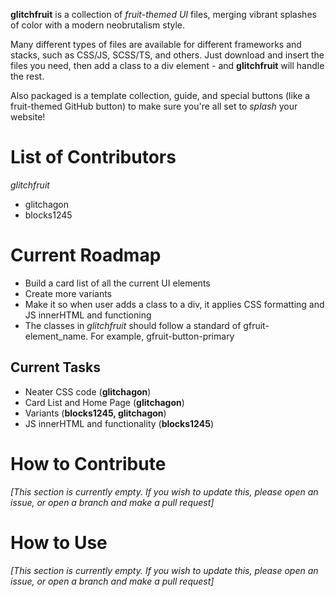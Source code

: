 **glitchfruit** is a collection of *fruit-themed UI* files, merging vibrant splashes of color with a modern neobrutalism style.

Many different types of files are available for different frameworks and stacks, such as CSS/JS, SCSS/TS, and others. Just download and insert the files you need, then add a class to a div element - and **glitchfruit** will handle the rest. 

Also packaged is a template collection, guide, and special buttons (like a fruit-themed GitHub button) to make sure you're all set to *splash* your website!

# List of Contributors

*glitchfruit*
- glitchagon
- blocks1245

# Current Roadmap

- Build a card list of all the current UI elements
- Create more variants
- Make it so when user adds a class to a div, it applies CSS formatting and JS innerHTML and functioning
- The classes in _glitchfruit_ should follow a standard of gfruit-element_name. For example, gfruit-button-primary

## Current Tasks

- Neater CSS code (**glitchagon**)
- Card List and Home Page (**glitchagon**)
- Variants (**blocks1245, glitchagon**)
- JS innerHTML and functionality (**blocks1245**)

# How to Contribute
*[This section is currently empty. If you wish to update this, please open an issue, or open a branch and make a pull request]*

# How to Use
*[This section is currently empty. If you wish to update this, please open an issue, or open a branch and make a pull request]*

